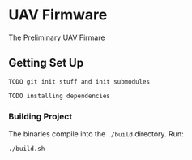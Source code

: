# UAV Firmware
The Preliminary UAV Firmare

## Getting Set Up
`TODO git init stuff and init submodules`

`TODO installing dependencies`

### Building Project
The binaries compile into the `./build` directory.
Run:
```
./build.sh
```

